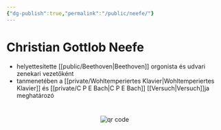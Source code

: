 ```yaml
---
{"dg-publish":true,"permalink":"/public/neefe/"}
---
```


# Christian Gottlob Neefe

- helyettesítette [[public/Beethoven\|Beethoven]] orgonista és udvari zenekari vezetőként
- tanmenetében a [[private/Wohltemperiertes Klavier\|Wohltemperiertes Klavier]] és [[private/C P E Bach\|C P E Bach]] [[Versuch\|Versuch]]ja meghatározó



#
<p style="text-align: center;"><img src="https://chart.googleapis.com/chart?cht=qr&chl=https://notes.andrasdenes.com/neefe&chs=180x180&choe=UTF-8&chld=L|2" alt="qr code"></p>

